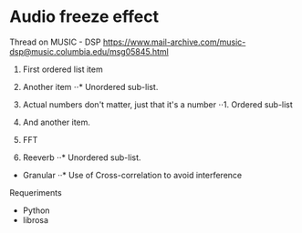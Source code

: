 # Audio freeze effect

Thread on MUSIC - DSP
https://www.mail-archive.com/music-dsp@music.columbia.edu/msg05845.html

1. First ordered list item
2. Another item
⋅⋅* Unordered sub-list. 
1. Actual numbers don't matter, just that it's a number
⋅⋅1. Ordered sub-list
4. And another item.


1. FFT
2. Reeverb
⋅⋅* Unordered sub-list. 
* Granular
··* Use of Cross-correlation to avoid interference


Requeriments 

- Python 
- librosa
